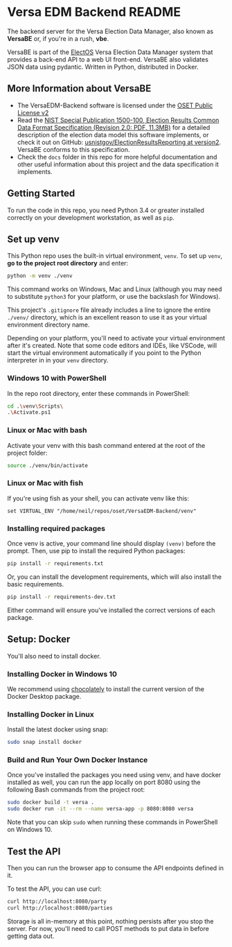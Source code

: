 # Versa EDM Backend README

The backend server for the Versa Election Data Manager, also known as **VersaBE** or, if you're in a rush, **vbe**.

VersaBE is part of the [ElectOS](https://electos.org/) Versa Election Data Manager system that provides a back-end API to a web UI front-end. VersaBE also validates JSON data using pydantic. Written in Python, distributed in Docker.

## More Information about VersaBE

* The VersaEDM-Backend software is licensed under the [OSET Public License v2](LICENSE.md)
* Read the [NIST Special Publication 1500-100, Election Results Common Data Format Specification (Revision 2.0: PDF, 11.3MB)](docs/NIST.SP.1500-100r2.pdf) for a detailed description of the election data model this software implements, or check it out on GitHub: [usnistgov/ElectionResultsReporting at version2](https://github.com/usnistgov/ElectionResultsReporting/tree/version2). VersaBE conforms to this specification.
* Check the `docs` folder in this repo for more helpful documentation and other useful information about this project and the data specification it implements.

## Getting Started

To run the code in this repo, you need Python 3.4 or greater installed correctly on your development workstation, as well as `pip`.

## Set up venv

This Python repo uses the built-in virtual environment, `venv`. To set up `venv`, **go to the project root directory** and enter:

```bash
python -m venv ./venv
```

This command works on Windows, Mac and Linux (although you may need to substitute `python3` for your platform, or use the backslash for Windows).

This project's `.gitignore` file already includes a line to ignore the entire `./venv/` directory, which is an excellent reason to use it as your virtual environment directory name.

Depending on your platform, you'll need to activate your virtual environment after it's created. Note that some code editors and IDEs, like VSCode, will start the virtual environment automatically if you point to the Python interpreter in in your `venv` directory.

### Windows 10 with PowerShell

In the repo root directory, enter these commands in PowerShell:

```bash
cd .\venv\Scripts\
.\Activate.ps1
```

### Linux or Mac with bash

Activate your venv with this bash command entered at the root of the project folder:

```bash
source ./venv/bin/activate 
```

### Linux or Mac with fish

If you're using fish as your shell, you can activate venv like this:

```fish
set VIRTUAL_ENV "/home/neil/repos/oset/VersaEDM-Backend/venv"
```

### Installing required packages

Once venv is active, your command line should display `(venv)` before the prompt. Then, use pip to install the required Python packages:

```bash
pip install -r requirements.txt
```

Or, you can install the development requirements, which will also install the basic requirements.

```bash
pip install -r requirements-dev.txt
```

Either command will ensure you've installed the correct versions of each package.

## Setup: Docker

You'll also need to install docker.

### Installing Docker in Windows 10

We recommend using [chocolately](https://chocolatey.org/) to install the current version of the Docker Desktop package.

### Installing Docker in Linux

Install the latest docker using snap:

```bash
sudo snap install docker
```

### Build and Run Your Own Docker Instance

Once you've installed the packages you need using venv, and have docker installed as well, you can run the app locally on port 8080 using the following Bash commands from the project root:

```bash
sudo docker build -t versa .
sudo docker run -it --rm --name versa-app -p 8080:8080 versa
```

Note that you can skip `sudo` when running these commands in PowerShell on Windows 10.

## Test the API

Then you can run the browser app to consume the API endpoints defined in it.

To test the API, you can use curl:

```bash
curl http://localhost:8080/party
curl http://localhost:8080/parties
```

Storage is all in-memory at this point, nothing persists after you stop the server.  For now, you'll need to call POST methods to put data in before getting data out.
